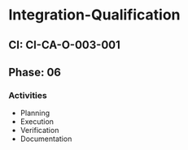 # Integration-Qualification

## CI: CI-CA-O-003-001
## Phase: 06

### Activities
- Planning
- Execution
- Verification
- Documentation
